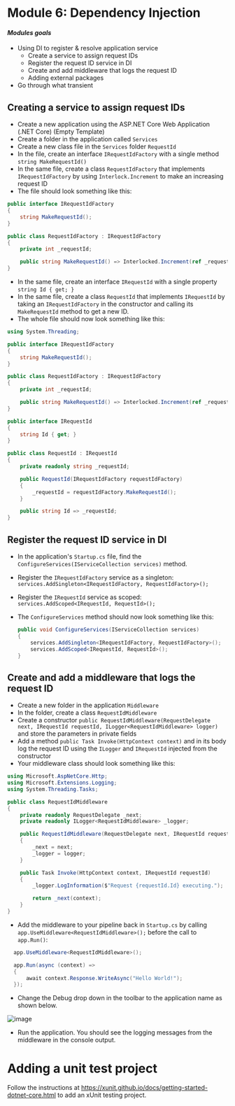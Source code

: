 # Module 6: Dependency Injection 

#### *Modules goals*

- Using DI to register & resolve application service 
	- Create a service to assign request IDs
	- Register the request ID service in DI 
	- Create and add middleware that logs the request ID 
	- Adding external packages
-  Go through what transient 

## Creating a service to assign request IDs

- Create a new application using the ASP.NET Core Web Application (.NET Core) (Empty Template)
-  Create a folder in the application called `Services`
-  Create a new class file in the `Services` folder `RequestId`
-  In the file, create an interface `IRequestIdFactory` with a single method `string MakeRequestId()`
-  In the same file, create a class `RequestIdFactory` that implements `IRequestIdFactory` by using `Interlock.Increment` to make an increasing request ID
-  The file should look something like this:

  ``` C#
  public interface IRequestIdFactory
  {
      string MakeRequestId();
  }

  public class RequestIdFactory : IRequestIdFactory
  {
      private int _requestId;

      public string MakeRequestId() => Interlocked.Increment(ref _requestId).ToString();
  }
  ```

-  In the same file, create an interface `IRequestId` with a single property `string Id { get; }`
-  In the same file, create a class `RequestId` that implements `IRequestId` by taking an `IRequestIdFactory` in the constructor and calling its `MakeRequestId` method to get a new ID.
-  The whole file should now look something like this:

  ``` C#
  using System.Threading;

  public interface IRequestIdFactory
  {
      string MakeRequestId();
  }
  
  public class RequestIdFactory : IRequestIdFactory
  {
      private int _requestId;
  
      public string MakeRequestId() => Interlocked.Increment(ref _requestId).ToString();
  }
  
  public interface IRequestId
  {
      string Id { get; }
  }
  
  public class RequestId : IRequestId
  {
      private readonly string _requestId;
  
      public RequestId(IRequestIdFactory requestIdFactory)
      {
          _requestId = requestIdFactory.MakeRequestId();
      }
  
      public string Id => _requestId;
  }
  ```

## Register the request ID service in DI
- In the application's `Startup.cs` file, find the `ConfigureServices(IServiceCollection services)` method.
- Register the `IRequestIdFactory` service as a singleton: `services.AddSingleton<IRequestIdFactory, RequestIdFactory>();`
- Register the `IRequestId` service as scoped: `services.AddScoped<IRequestId, RequestId>();`
- The `ConfigureServices` method should now look something like this:

  ``` C#
  public void ConfigureServices(IServiceCollection services)
  {
      services.AddSingleton<IRequestIdFactory, RequestIdFactory>();
      services.AddScoped<IRequestId, RequestId>();
  }
  ```

## Create and add a middleware that logs the request ID
-  Create a new folder in the application `Middleware`
-  In the folder, create a class `RequestIdMiddleware`
-  Create a constructor `public RequestIdMiddleware(RequestDelegate next, IRequestId requestId, ILogger<RequestIdMiddleware> logger)` and store the parameters in private fields
-  Add a method `public Task Invoke(HttpContext context)` and in its body log the request ID using the `ILogger` and `IRequestId` injected from the constructor
-  Your middleware class should look something like this:

  ``` C#
  using Microsoft.AspNetCore.Http;
  using Microsoft.Extensions.Logging;
  using System.Threading.Tasks;

  public class RequestIdMiddleware
  {
      private readonly RequestDelegate _next;
      private readonly ILogger<RequestIdMiddleware> _logger;
  
      public RequestIdMiddleware(RequestDelegate next, IRequestId requestId, ILogger<RequestIdMiddleware> logger)
      {
          _next = next;
          _logger = logger;
      }
  
      public Task Invoke(HttpContext context, IRequestId requestId)
      {
          _logger.LogInformation($"Request {requestId.Id} executing.");
  
          return _next(context);
      }
  }
  ```

-  Add the middleware to your pipeline back in `Startup.cs` by calling `app.UseMiddleware<RequestIdMiddleware>();` before the call to `app.Run()`:

  ``` C#
    app.UseMiddleware<RequestIdMiddleware>();

    app.Run(async (context) =>
    {
        await context.Response.WriteAsync("Hello World!");
    });  
  ```

-  Change the Debug drop down in the toolbar to the application name as shown below.
  
  ![image](https://github.com/LadyNaggaga/ASP.NETCoreMVA/blob/master/Images/run-with-kestrel.png)

- Run the application. You should see the logging messages from the middleware in the console output.

# Adding a unit test project

Follow the instructions at https://xunit.github.io/docs/getting-started-dotnet-core.html to add an xUnit testing project.
